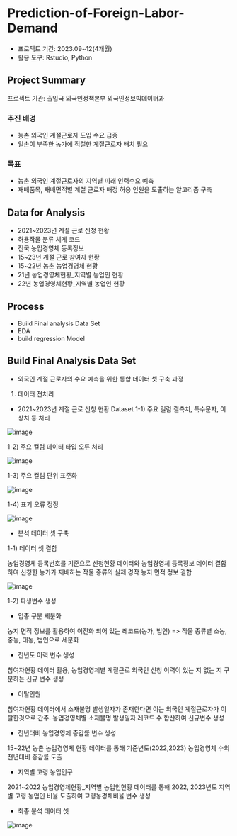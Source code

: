 # Prediction-of-Foreign-Labor-Demand
- 프로젝트 기간: 2023.09~12(4개월)
- 활용 도구: Rstudio, Python 
## Project Summary

프로젝트 기관: 출입국 외국인정책본부 외국인정보빅데이터과

### 추진 배경

- 농촌 외국인 계절근로자 도입 수요 급증
- 일손이 부족한 농가에 적절한 계절근로자 배치 필요

### 목표

- 농촌 외국인 계절근로자의 지역별 미래 인력수요 예측
- 재배품목, 재배면적별 계절 근로자 배정 허용 인원을 도출하는 알고리즘 구축
 
## Data for Analysis

- 2021~2023년 계절 근로 신청 현황
- 허용작물 분류 체계 코드
- 전국 농업경영체 등록정보
- 15~23년 계절 근로 참여자 현황
- 15~22년 농촌 농업경영체 현황
- 21년 농업경영체현황_지역별 농업인 현황
- 22년 농업경영체현황_지역별 농업인 현황

## Process

- Build Final analysis Data Set
- EDA
- build regression Model

## Build Final Analysis Data Set

- 외국인 계절 근로자의 수요 예측을 위한 통합 데이터 셋 구축 과정

1) 데이터 전처리

- 2021~2023년 계절 근로 신청 현황 Dataset
1-1) 주요 컬럼 결측치, 특수문자, 이상치 등 처리

![image](https://github.com/TaewonEum/Prediction-of-Foreign-Labor-Demand/assets/104436260/80d03445-9dd5-4ef2-8dd7-3e85811ec459)

1-2) 주요 컬럼 데이터 타입 오류 처리

![image](https://github.com/TaewonEum/Prediction-of-Foreign-Labor-Demand/assets/104436260/2da62f5b-4445-4a9d-8e31-baf6b3463751)

1-3) 주요 컬럼 단위 표준화

![image](https://github.com/TaewonEum/Prediction-of-Foreign-Labor-Demand/assets/104436260/0b13886d-6668-4073-80da-43dcb4788ed2)

1-4) 표기 오류 정정

![image](https://github.com/TaewonEum/Prediction-of-Foreign-Labor-Demand/assets/104436260/4d7beb6c-926c-46b6-b98e-e794c609c0ba)

- 분석 데이터 셋 구축

1-1) 데이터 셋 결합

농업경영체 등록번호를 기준으로 신청현황 데이터와 농업경영체 등록정보 데이터 결합하여 신청한 농가가 재배하는 작물 종류의 실제 경작 농지 면적 정보 결합

![image](https://github.com/TaewonEum/Prediction-of-Foreign-Labor-Demand/assets/104436260/72b555e4-532e-4229-b8ad-bd31ed6529d8)

1-2) 파생변수 생성

- 업종 구분 세분화

농지 면적 정보를 활용하여 이진화 되어 있는 레코드(농가, 법인) => 작물 종류별 소농, 중농, 대농, 법인으로 세분화

- 전년도 이력 변수 생성

참여자현황 데이터 활용, 농업경영체별 계절근로 외국인 신청 이력이 있는 지 없는 지 구분하는 신규 변수 생성

- 이탈인원

참여자현황 데이터에서 소재불명 발생일자가 존재한다면 이는 외국인 계절근로자가 이탈한것으로 간주. 농업경영체별 소재불명 발생일자 레코드 수 합산하여 신규변수 생성

- 전년대비 농업경영체 증감률 변수 생성

15~22년 농촌 농업경영체 현황 데이터를 통해 기준년도(2022,2023) 농업경영체 수의 전년대비 증감률 도출

- 지역별 고령 농업인구

2021~2022 농업경영체현황_지역별 농업인현황 데이터를 통해 2022, 2023년도 지역별 고령 농업인 비율 도출하여 고령농경체비율 변수 생성

- 최종 분석 데이터 셋

![image](https://github.com/TaewonEum/Prediction-of-Foreign-Labor-Demand/assets/104436260/ccb4d1e7-3299-4f16-a43a-bdadb8db7a81)




